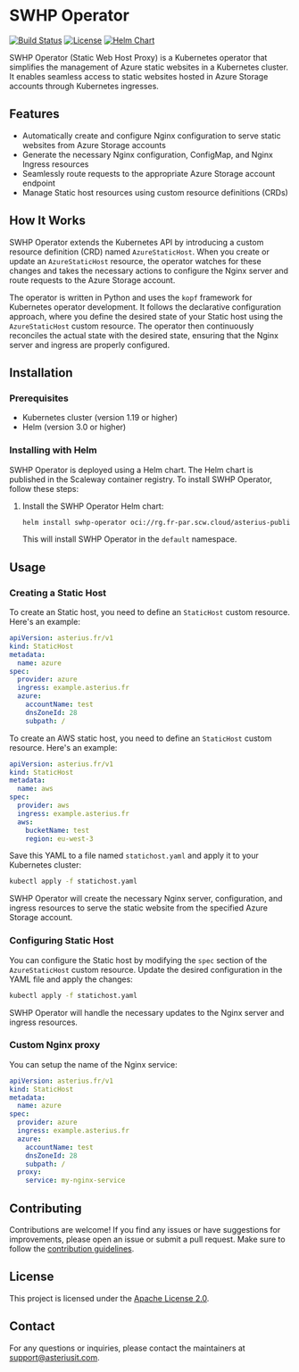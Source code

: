 # SWHP Operator

[![Build Status](https://github.com/AsteriusIT/swhp-operator/actions/workflows/build-deploy.yml/badge.svg)](https://github.com/AsteriusIT/swhp-operator/actions/workflows/build-deploy.yml)
[![License](https://img.shields.io/badge/License-Apache%202.0-blue.svg)](https://opensource.org/licenses/Apache-2.0)
[![Helm Chart](https://img.shields.io/badge/helm%20chart-v0.0.7-blue)](https://github.com/AsteriusIT/swhp-operator/releases/tag/v0.0.7)

SWHP Operator (Static Web Host Proxy) is a Kubernetes operator that simplifies the management of Azure
static websites in a Kubernetes cluster. It enables seamless access to static
websites hosted in Azure Storage accounts through Kubernetes ingresses.

## Features

- Automatically create and configure Nginx configuration to serve static
  websites from Azure Storage accounts
- Generate the necessary Nginx configuration, ConfigMap, and Nginx Ingress
  resources
- Seamlessly route requests to the appropriate Azure Storage account endpoint
- Manage Static host resources using custom resource definitions (CRDs)

## How It Works

SWHP Operator extends the Kubernetes API by introducing a custom resource
definition (CRD) named `AzureStaticHost`. When you create or update an
`AzureStaticHost` resource, the operator watches for these changes and takes the
necessary actions to configure the Nginx server and route requests to the Azure
Storage account.

The operator is written in Python and uses the `kopf` framework for Kubernetes
operator development. It follows the declarative configuration approach, where
you define the desired state of your Static host using the `AzureStaticHost`
custom resource. The operator then continuously reconciles the actual state with
the desired state, ensuring that the Nginx server and ingress are properly
configured.

## Installation

### Prerequisites

- Kubernetes cluster (version 1.19 or higher)
- Helm (version 3.0 or higher)

### Installing with Helm

SWHP Operator is deployed using a Helm chart. The Helm chart is published in the
Scaleway container registry. To install SWHP Operator, follow these steps:

1. Install the SWHP Operator Helm chart:
   ```bash
   helm install swhp-operator oci://rg.fr-par.scw.cloud/asterius-public-helm/operators/swhp-operator --version 0.0.7
   ```

   This will install SWHP Operator in the `default` namespace.

## Usage

### Creating a Static Host

To create an Static host, you need to define an `StaticHost` custom resource.
Here's an example:

```yaml
apiVersion: asterius.fr/v1
kind: StaticHost
metadata:
  name: azure
spec:
  provider: azure
  ingress: example.asterius.fr
  azure:
    accountName: test
    dnsZoneId: 28
    subpath: /
```

To create an AWS static host, you need to define an `StaticHost` custom
resource. Here's an example:

```yaml
apiVersion: asterius.fr/v1
kind: StaticHost
metadata:
  name: aws
spec:
  provider: aws
  ingress: example.asterius.fr
  aws:
    bucketName: test
    region: eu-west-3
```

Save this YAML to a file named `statichost.yaml` and apply it to your Kubernetes
cluster:

```bash
kubectl apply -f statichost.yaml
```

SWHP Operator will create the necessary Nginx server, configuration, and ingress
resources to serve the static website from the specified Azure Storage account.

### Configuring Static Host

You can configure the Static host by modifying the `spec` section of the
`AzureStaticHost` custom resource. Update the desired configuration in the YAML
file and apply the changes:

```bash
kubectl apply -f statichost.yaml
```

SWHP Operator will handle the necessary updates to the Nginx server and ingress
resources.

### Custom Nginx proxy

You can setup the name of the Nginx service:

```yaml
apiVersion: asterius.fr/v1
kind: StaticHost
metadata:
  name: azure
spec:
  provider: azure
  ingress: example.asterius.fr
  azure:
    accountName: test
    dnsZoneId: 28
    subpath: /
  proxy:
    service: my-nginx-service
```

## Contributing

Contributions are welcome! If you find any issues or have suggestions for
improvements, please open an issue or submit a pull request. Make sure to follow
the [contribution guidelines](CONTRIBUTING.md).

## License

This project is licensed under the [Apache License 2.0](LICENSE).

## Contact

For any questions or inquiries, please contact the maintainers at
[support@asteriusit.com](mailto:support@asteriusit.com).
